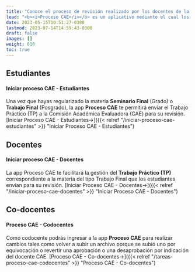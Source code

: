 ```yaml
---
title: "Conoce el proceso de revisión realizado por los docentes de la comisión CAE al último TP de la carrera."
lead: "<b><i>Proceso CAE</i></b> es un aplicativo mediante el cual los estudiantes envian su último TP de su carrera a los docentes de la comisión CAE para su revisión."
date: 2023-05-15T10:51:27-0300
lastmod: 2023-07-14T14:59:43-0300
draft: false
images: []
weight: 010
toc: true
---
```


## Estudiantes
#### Iniciar proceso CAE - Estudiantes

Una vez que hayas regularizado la materia **Seminario Final** (Grado) o **Trabajo Final** (Posgrado), la app **Proceso CAE** te permitirá enviar el Trabajo Práctico (TP) a la Comisión Académica Evaluadora (CAE) para su revisión. [Iniciar Proceso CAE - Estudiantes→]({{< relref "/iniciar-proceso-cae-estudiantes" >}} "Iniciar Proceso CAE - Estudiantes")

## Docentes
#### Iniciar proceso CAE - Docentes

La app Proceso CAE te facilitará la gestión del **Trabajo Práctico (TP)** correspondiente a la materia del tipo Trabajo Final que los estudiantes envían para su revisión. [Iniciar Proceso CAE - Docentes→]({{< relref "/iniciar-proceso-cae-docentes" >}} "Iniciar Proceso CAE - Docentes")

## Co-docentes
#### Proceso CAE - Codocentes

Como codocente podrás ingresar a la app **Proceso CAE** para realizar cambios tales como volver a subir un archivo porque se subió uno por equivocación o revertir una aprobación o una desaprobación por indicación del docente CAE. [Proceso CAE - Co-docentes→]({{< relref "/tareas-proceso-cae-codocentes" >}} "Proceso CAE - Co-docentes")